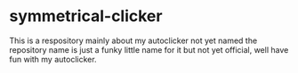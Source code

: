 # symmetrical-clicker
This is a respository mainly about my autoclicker not yet named the repository name is just a funky little name for it but not yet official, well have fun with my autoclicker.
